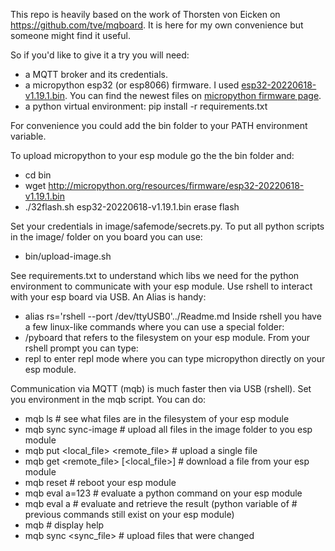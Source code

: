 This repo is heavily based on the work of Thorsten von Eicken on
  https://github.com/tve/mqboard.
It is here for my own convenience but someone might find it useful.

So if you'd like to give it a try you will need:
- a MQTT broker and its credentials.
- a micropython esp32 (or esp8066) firmware.
  I used <a
  href='http://micropython.org/resources/firmware/esp32-20220618-v1.19.1.bin'>esp32-20220618-v1.19.1.bin</a>.
  You can find the newest files on <a href='https://micropython.org/download/esp32/'>micropython
  firmware page</a>.
- a python virtual environment: pip install -r requirements.txt

For convenience you could add the bin folder to your PATH environment variable.

To upload micropython to your esp module go the the bin folder and:
- cd bin
- wget http://micropython.org/resources/firmware/esp32-20220618-v1.19.1.bin
- ./32flash.sh esp32-20220618-v1.19.1.bin erase flash

Set your credentials in image/safemode/secrets.py.
To put all python scripts in the image/ folder on you board you can use:
- bin/upload-image.sh

See requirements.txt to understand which libs we need for the python environment to
communicate with your esp module.
Use rshell to interact with your esp board via USB. An Alias is handy:
- alias rs='rshell --port /dev/ttyUSB0'../Readme.md
Inside rshell you have a few linux-like commands where you can use a special folder:
- /pyboard
that refers to the filesystem on your esp module.
From your rshell prompt you can type:
- repl
to enter repl mode where you can type micropython directly on your esp module.

Communication via MQTT (mqb) is much faster then via USB (rshell).
Set you environment in the mqb script.
You can do:
- mqb ls                               # see what files are in the filesystem of your esp module
- mqb sync sync-image                  # upload all files in the image folder to you esp module
- mqb put <local_file> <remote_file>   # upload a single file
- mqb get <remote_file> [<local_file>] # download a file from your esp module
- mqb reset                            # reboot your esp module
- mqb eval a=123                       # evaluate a python command on your esp module
- mqb eval a                           # evaluate and retrieve the result (python variable of
                                       # previous commands still exist on your esp module)
- mqb                                  # display help
- mqb sync <sync_file>                 # upload files that were changed

